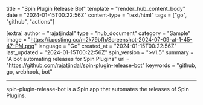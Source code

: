 title = "Spin Plugin Release Bot"
template = "render_hub_content_body"
date = "2024-01-15T00:22:56Z"
content-type = "text/html"
tags = ["go", "github", "actions"]

[extra]
author = "rajatjindal"
type = "hub_document"
category = "Sample"
image = "https://i.postimg.cc/m2k79bfh/Screenshot-2024-07-09-at-1-45-47-PM.png"
language = "Go"
created_at = "2024-01-15T00:22:56Z"
last_updated = "2024-01-15T00:22:56Z"
spin_version = ">v1.5"
summary =  "A bot automating releases for Spin Plugins"
url = "https://github.com/rajatjindal/spin-plugin-release-bot"
keywords = "github, go, webhook, bot"

---

spin-plugin-release-bot is a Spin app that automates the releases of Spin Plugins.